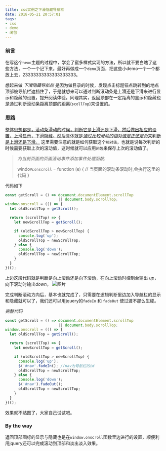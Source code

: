 ```yaml
---
title: css实例之下滑隐藏导航栏
date: 2018-05-21 20:57:01
tags:
- css
- demo
- 闭包
---
```


### 前言

在写这个`hexo`主题的过程中，学会了蛮多样式实现的方法，所以就不要白瞎了这些方法，一个一个记下来，最好再做成一个`demo`页面，把这些小demo一个一个都放上去，23333333333333333333。

想起来做 *下滑隐藏导航栏* 是因为做目录的时候，发现点击标题锚点跳转到的地点顶部被导航栏遮挡住了，于是就想来可以通过判断滚动条是上滑还是下滑来进行显示和隐藏的设置，提升阅读体验。<!-- more -->同理其实，返回顶部在一定距离的显示和隐藏也是通过判断滚动条距离顶部的距离(`scollTop`)来设置的。

### 思路

<u>整体思想都是，滚动条滑动的时候，判断它是上滑还是下滑，然后做出相应的设置，上滑显示，下滑隐藏。然后具体就是*通过比较滑动的相对值是正还是负*来判断是上滑还是下滑。</u>
这里需要注意的就是如何获取这个`相对值`，也就是说每次判断的时候需要获取上次的滚动值，这时候就可以应用`闭包`来保存上次的滚动值了。


 >*为当前页面的页面滚动事件添加事件处理函数.*
 >
 >window.`onscroll` = function (e) { 
 >// 当页面的滚动条滚动时,会执行这里的代码
 >}

代码如下

```js
const getScroll = () => document.documentElement.scrollTop 
                        || document.body.scrollTop;
window.onscroll = (() => {
  let oldScrollTop = getScroll();

  return (scrollTop) => {
    let newScrollTop = getScroll();

    if (oldScrollTop > newScrollTop) {
      console.log('up');
      oldScrollTop = newScrollTop;
    } else {
      console.log('down');
      oldScrollTop = newScrollTop;
    }
  }
})();
```
上边这段代码就是判断是向上滚动还是向下滚动，在向上滚动时控制台输出 *up*，向下滚动时输出*down*。
![图片](https://ws2.sinaimg.cn/large/006tNc79ly1frk3p1xd5rg30do09wb2a.gif)

完成判断滚动方向后，基本也就完成了，只需要在逻辑判断里边加入导航栏的显示和隐藏就可以了，我们还可以用jquery的`fadeIn` 和 `fadeOut` 使过渡不那么生硬。

*完整代码*

```js
const getScroll = () => document.documentElement.scrollTop 
                        || document.body.scrollTop;
window.onscroll = (() => {
  let oldScrollTop = getScroll();

  return (scrollTop) => {
    let newScrollTop = getScroll();

    if (oldScrollTop > newScrollTop) {
      console.log('up');
      $('#nav'.fadeIn(); //nav为导航栏的id
      oldScrollTop = newScrollTop;
    } else {
      console.log('down');
      $('#nav').fadeOut();
      oldScrollTop = newScrollTop;
    }
  }
})();
```

效果就不贴图了，大家自己试试吧。

### By the way

返回顶部图标的显示与隐藏也是在`window.onscroll`函数里边进行的设置，顺便利用jquery还可以完成滚动到顶部和淡出淡入效果。